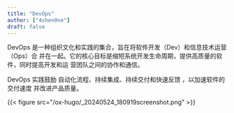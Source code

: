 ```yaml
---
title: "DevOps"
author: ["4shen0ne"]
draft: false
---
```


DevOps 是一种组织文化和实践的集合，旨在将软件开发（Dev）和信息技术运营（Ops）合
并在一起。它的核心目标是缩短系统开发生命周期，提供高质量的软件，同时提高开发和运
营团队之间的协作和通信。

DevOps 实践鼓励 <span class="underline">自动化流程、持续集成、持续交付和快速反馈</span> ，以加速软件的交付速度
并改进产品质量。

{{< figure src="/ox-hugo/_20240524_180919screenshot.png" >}}
